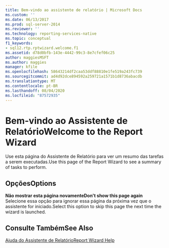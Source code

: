 ```yaml
---
title: Bem-vindo ao assistente de relatório | Microsoft Docs
ms.custom: ''
ms.date: 06/13/2017
ms.prod: sql-server-2014
ms.reviewer: ''
ms.technology: reporting-services-native
ms.topic: conceptual
f1_keywords:
- sql12.rtp.rptwizard.welcome.f1
ms.assetid: d78d0bfb-143e-4442-99c3-8e7cfef06c25
author: maggiesMSFT
ms.author: maggies
manager: kfile
ms.openlocfilehash: 58643214df2caa53ddf88810e1fe519a243fc739
ms.sourcegitcommit: ad4d92dce894592a259721a1571b1d8736abacdb
ms.translationtype: MT
ms.contentlocale: pt-BR
ms.lasthandoff: 08/04/2020
ms.locfileid: "87572935"
---
```

# <a name="welcome-to-the-report-wizard"></a><span data-ttu-id="79bfb-102">Bem-vindo ao Assistente de Relatório</span><span class="sxs-lookup"><span data-stu-id="79bfb-102">Welcome to the Report Wizard</span></span>
  <span data-ttu-id="79bfb-103">Use esta página do Assistente de Relatório para ver um resumo das tarefas a serem executadas.</span><span class="sxs-lookup"><span data-stu-id="79bfb-103">Use this page of the Report Wizard to see a summary of tasks to perform.</span></span>  
  
## <a name="options"></a><span data-ttu-id="79bfb-104">Opções</span><span class="sxs-lookup"><span data-stu-id="79bfb-104">Options</span></span>  
 <span data-ttu-id="79bfb-105">**Não mostrar esta página novamente**</span><span class="sxs-lookup"><span data-stu-id="79bfb-105">**Don't show this page again**</span></span>  
 <span data-ttu-id="79bfb-106">Selecione essa opção para ignorar essa página da próxima vez que o assistente for iniciado.</span><span class="sxs-lookup"><span data-stu-id="79bfb-106">Select this option to skip this page the next time the wizard is launched.</span></span>  
  
## <a name="see-also"></a><span data-ttu-id="79bfb-107">Consulte Também</span><span class="sxs-lookup"><span data-stu-id="79bfb-107">See Also</span></span>  
 [<span data-ttu-id="79bfb-108">Ajuda do Assistente de Relatório</span><span class="sxs-lookup"><span data-stu-id="79bfb-108">Report Wizard Help</span></span>](../../2014/reporting-services/report-wizard-help.md)  
  
  
